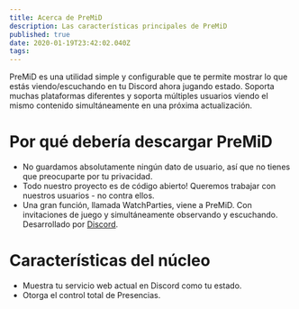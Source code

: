 ```yaml
---
title: Acerca de PreMiD
description: Las características principales de PreMiD
published: true
date: 2020-01-19T23:42:02.040Z
tags:
---
```


PreMiD es una utilidad simple y configurable que te permite mostrar lo que estás viendo/escuchando en tu Discord ahora jugando estado. Soporta muchas plataformas diferentes y soporta múltiples usuarios viendo el mismo contenido simultáneamente en una próxima actualización.

# Por qué debería descargar PreMiD
- No guardamos absolutamente ningún dato de usuario, así que no tienes que preocuparte por tu privacidad.
- Todo nuestro proyecto es de código abierto! Queremos trabajar con nuestros usuarios - no contra ellos.
- Una gran función, llamada WatchParties, viene a PreMiD. Con invitaciones de juego y simultáneamente observando y escuchando. Desarrollado por [Discord](https://discordapp.com/).

# Características del núcleo
- Muestra tu servicio web actual en Discord como tu estado.
- Otorga el control total de Presencias.